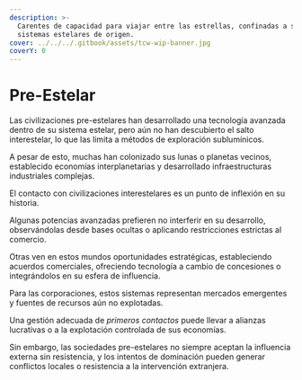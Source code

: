 ```yaml
---
description: >-
  Carentes de capacidad para viajar entre las estrellas, confinadas a sus
  sistemas estelares de origen.
cover: ../../../.gitbook/assets/tcw-wip-banner.jpg
coverY: 0
---
```


# Pre-Estelar

Las civilizaciones pre-estelares han desarrollado una tecnología avanzada dentro de su sistema estelar, pero aún no han descubierto el salto interestelar, lo que las limita a métodos de exploración sublumínicos.

A pesar de esto, muchas han colonizado sus lunas o planetas vecinos, establecido economías interplanetarias y desarrollado infraestructuras industriales complejas.

El contacto con civilizaciones interestelares es un punto de inflexión en su historia.

Algunas potencias avanzadas prefieren no interferir en su desarrollo, observándolas desde bases ocultas o aplicando restricciones estrictas al comercio.

Otras ven en estos mundos oportunidades estratégicas, estableciendo acuerdos comerciales, ofreciendo tecnología a cambio de concesiones o integrándolos en su esfera de influencia.

Para las corporaciones, estos sistemas representan mercados emergentes y fuentes de recursos aún no explotadas.

Una gestión adecuada de _primeros contactos_ puede llevar a alianzas lucrativas o a la explotación controlada de sus economías.

Sin embargo, las sociedades pre-estelares no siempre aceptan la influencia externa sin resistencia, y los intentos de dominación pueden generar conflictos locales o resistencia a la intervención extranjera.
